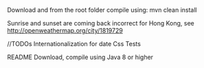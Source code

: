Download and from the root folder compile using:
mvn clean install

Sunrise and sunset are coming back incorrect for Hong Kong, see http://openweathermap.org/city/1819729


//TODOs
Internationalization for date
Css
Tests


README
Download, compile using Java 8 or higher

